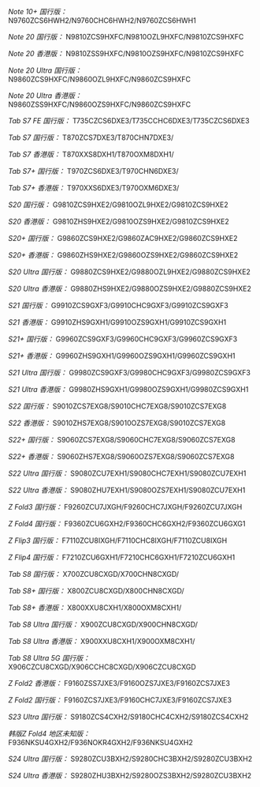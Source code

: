 *Note 10+ 国行版：*
N9760ZCS6HWH2/N9760CHC6HWH2/N9760ZCS6HWH1

*Note 20 国行版：*
N9810ZCS9HXFC/N9810OZL9HXFC/N9810ZCS9HXFC

*Note 20 香港版：*
N9810ZSS9HXFC/N9810OZS9HXFC/N9810ZCS9HXFC

*Note 20 Ultra 国行版：*
N9860ZCS9HXFC/N9860OZL9HXFC/N9860ZCS9HXFC

*Note 20 Ultra 香港版：*
N9860ZSS9HXFC/N9860OZS9HXFC/N9860ZCS9HXFC

*Tab S7 FE 国行版：*
T735CZCS6DXE3/T735CCHC6DXE3/T735CZCS6DXE3

*Tab S7 国行版：*
T870ZCS7DXE3/T870CHN7DXE3/

*Tab S7 香港版：*
T870XXS8DXH1/T870OXM8DXH1/

*Tab S7+ 国行版：*
T970ZCS6DXE3/T970CHN6DXE3/

*Tab S7+ 香港版：*
T970XXS6DXE3/T970OXM6DXE3/

*S20 国行版：*
G9810ZCS9HXE2/G9810OZL9HXE2/G9810ZCS9HXE2

*S20 香港版：*
G9810ZHS9HXE2/G9810OZS9HXE2/G9810ZCS9HXE2

*S20+ 国行版：*
G9860ZCS9HXE2/G9860ZAC9HXE2/G9860ZCS9HXE2

*S20+ 香港版：*
G9860ZHS9HXE2/G9860OZS9HXE2/G9860ZCS9HXE2

*S20 Ultra 国行版：*
G9880ZCS9HXE2/G9880OZL9HXE2/G9880ZCS9HXE2

*S20 Ultra 香港版：*
G9880ZHS9HXE2/G9880OZS9HXE2/G9880ZCS9HXE2

*S21 国行版：*
G9910ZCS9GXF3/G9910CHC9GXF3/G9910ZCS9GXF3

*S21 香港版：*
G9910ZHS9GXH1/G9910OZS9GXH1/G9910ZCS9GXH1

*S21+ 国行版：*
G9960ZCS9GXF3/G9960CHC9GXF3/G9960ZCS9GXF3

*S21+ 香港版：*
G9960ZHS9GXH1/G9960OZS9GXH1/G9960ZCS9GXH1

*S21 Ultra 国行版：*
G9980ZCS9GXF3/G9980CHC9GXF3/G9980ZCS9GXF3

*S21 Ultra 香港版：*
G9980ZHS9GXH1/G9980OZS9GXH1/G9980ZCS9GXH1

*S22 国行版：*
S9010ZCS7EXG8/S9010CHC7EXG8/S9010ZCS7EXG8

*S22 香港版：*
S9010ZHS7EXG8/S9010OZS7EXG8/S9010ZCS7EXG8

*S22+ 国行版：*
S9060ZCS7EXG8/S9060CHC7EXG8/S9060ZCS7EXG8

*S22+ 香港版：*
S9060ZHS7EXG8/S9060OZS7EXG8/S9060ZCS7EXG8

*S22 Ultra 国行版：*
S9080ZCU7EXH1/S9080CHC7EXH1/S9080ZCU7EXH1

*S22 Ultra 香港版：*
S9080ZHU7EXH1/S9080OZS7EXH1/S9080ZCU7EXH1

*Z Fold3 国行版：*
F9260ZCU7JXGH/F9260CHC7JXGH/F9260ZCU7JXGH

*Z Fold4 国行版：*
F9360ZCU6GXH2/F9360CHC6GXH2/F9360ZCU6GXG1

*Z Flip3 国行版：*
F7110ZCU8IXGH/F7110CHC8IXGH/F7110ZCU8IXGH

*Z Flip4 国行版：*
F7210ZCU6GXH1/F7210CHC6GXH1/F7210ZCU6GXH1

*Tab S8 国行版：*
X700ZCU8CXGD/X700CHN8CXGD/

*Tab S8+ 国行版：*
X800ZCU8CXGD/X800CHN8CXGD/

*Tab S8+ 香港版：*
X800XXU8CXH1/X800OXM8CXH1/

*Tab S8 Ultra 国行版：*
X900ZCU8CXGD/X900CHN8CXGD/

*Tab S8 Ultra 香港版：*
X900XXU8CXH1/X900OXM8CXH1/

*Tab S8 Ultra 5G 国行版：*
X906CZCU8CXGD/X906CCHC8CXGD/X906CZCU8CXGD

*Z Fold2 香港版：*
F9160ZSS7JXE3/F9160OZS7JXE3/F9160ZCS7JXE3

*Z Fold2 国行版：*
F9160ZCS7JXE3/F9160CHC7JXE3/F9160ZCS7JXE3

*S23 Ultra 国行版：*
S9180ZCS4CXH2/S9180CHC4CXH2/S9180ZCS4CXH2

*韩版Z Fold4 地区未知版：*
F936NKSU4GXH2/F936NOKR4GXH2/F936NKSU4GXH2

*S24 Ultra 国行版：*
S9280ZCU3BXH2/S9280CHC3BXH2/S9280ZCU3BXH2

*S24 Ultra 香港版：*
S9280ZHU3BXH2/S9280OZS3BXH2/S9280ZCU3BXH2

